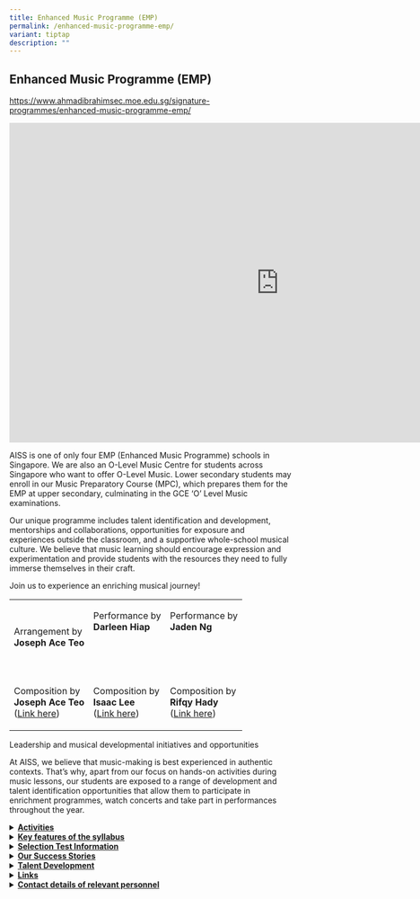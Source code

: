 ```yaml
---
title: Enhanced Music Programme (EMP)
permalink: /enhanced-music-programme-emp/
variant: tiptap
description: ""
---
```

<h2><strong>Enhanced Music Programme (EMP)</strong></h2>
<p><a href="https://www.ahmadibrahimsec.moe.edu.sg/signature-programmes/enhanced-music-programme-emp/" rel="noopener nofollow" target="_blank">https://www.ahmadibrahimsec.moe.edu.sg/signature-programmes/enhanced-music-programme-emp/</a>
</p>
<div class="iframe-wrapper">
<iframe height="569" width="960" allowfullscreen="true" frameborder="0" src="https://docs.google.com/presentation/d/e/2PACX-1vRe3hurlobFLCDcZdWeJ-LuaBK3CiVeLUUxCWt6teyAH-tKGcLjUeOT3R6PbVHDSw/embed?start=true&amp;loop=true&amp;delayms=3000"></iframe>
</div>
<p>AISS is one of only four EMP (Enhanced Music Programme) schools in Singapore.
We are also an O-Level Music Centre for students across Singapore who want
to offer O-Level Music. Lower secondary students may enroll in our Music
Preparatory Course (MPC), which prepares them for the EMP at upper secondary,
culminating in the GCE ‘O’ Level Music examinations.</p>
<p>Our unique programme includes talent identification and development, mentorships
and collaborations, opportunities for exposure and experiences outside
the classroom, and a supportive whole-school musical culture. We believe
that music learning should encourage expression and experimentation and
provide students with the resources they need to fully immerse themselves
in their craft.</p>
<p>Join us to experience an enriching musical journey!</p>
<table style="minWidth: 75px">
<colgroup>
<col>
<col>
<col>
</colgroup>
<tbody>
<tr>
<td rowspan="1" colspan="1">
<p>Arrangement by
<br><strong>Joseph Ace Teo</strong>
<br>
</p>
</td>
<td rowspan="1" colspan="1">
<p>Performance by
<br><strong>Darleen Hiap</strong>
</p>
<p><strong><br><br></strong>
</p>
</td>
<td rowspan="1" colspan="1">
<p>Performance by
<br><strong>Jaden Ng</strong>
</p>
<p><strong><br><br></strong>
</p>
</td>
</tr>
<tr>
<td rowspan="1" colspan="1">
<p>Composition by
<br><strong>Joseph Ace Teo</strong>
<br>(<a href="https://flat.io/score/606c2b4fd22dd64269a31942-big-skem?sharingKey=b1e726defa0e3b8a6547591ae66f0bf6f7fabd820af9dff22b481961069076456557ff95df9688704cf733ed53bba007c17843bfc934f28bc86b7b900763c62c" rel="noopener noreferrer nofollow" target="_blank">Link here</a>)</p>
</td>
<td rowspan="1" colspan="1">
<p>Composition by
<br><strong>Isaac Lee</strong>
<br>(<a href="https://flat.io/score/606c29d9faceac74cb902bfb-interesting?sharingKey=1c147dd9c2668a38b4ee3e26ec2faf387acc0c3398028ae8cb49b6c09f0aeccd32811c0f95cb54f09250fe4294cdae13e2e40bbdf6f04944b16e8c39623a6495" rel="noopener noreferrer nofollow" target="_blank">Link here</a>)</p>
</td>
<td rowspan="1" colspan="1">
<p>Composition by
<br><strong>Rifqy Hady</strong>
<br>(<a href="https://flat.io/score/6124b9c7fd63ef001391c7f8-saw-my-teacher-on-a-saturday?sharingKey=8d39a5aa2737a9fffb08944c485d2cd50205399d43a61e4f9be84e9a01bcbe210ca2e1af368362b64910c57721055efc5c4a12c8c95cf0dd250f70a0cca8249f" rel="noopener noreferrer nofollow" target="_blank">Link here</a>)</p>
</td>
</tr>
</tbody>
</table>
<p>Leadership and musical developmental initiatives and opportunities</p>
<p>At AISS, we believe that music-making is best experienced in authentic
contexts. That’s why, apart from our focus on hands-on activities during
music lessons, our students are exposed to a range of development and talent
identification opportunities that allow them to participate in enrichment
programmes, watch concerts and take part in performances throughout the
year.</p>
<div data-type="detailGroup" class="isomer-accordion-group isomer-accordion isomer-accordion-white">
<details class="isomer-details">
<summary><strong><u>Activities</u></strong>
</summary>
<div data-type="detailsContent" class="isomer-details-content">
<p><strong>Enrichment Programmes and Workshops</strong>
</p>
<ul data-tight="true" class="tight">
<li>
<p>Live Sound and Songwriting Workshop with Singapore Polytechnic and Timothy
Rodrigues</p>
</li>
<li>
<p>Sonic Arts Workshop with Republic Polytechnic</p>
</li>
<li>
<p>Foley Workshop with Republic Polytechnic</p>
</li>
<li>
<p>Gamelan Workshop with Gamelan Asmaradana</p>
</li>
<li>
<p>Indian Music Workshop with Alapana Arts</p>
</li>
<li>
<p>Concert outings to orchestral concerts, operas, etc.</p>
</li>
</ul>
<p><strong>Collaborations</strong>
</p>
<ul data-tight="true" class="tight">
<li>
<p>Music Mentoring Programme with ACS(I)</p>
</li>
<li>
<p>Music Mentoring Programme with Eunoia Junior College</p>
</li>
<li>
<p>Music Mentoring Programme with YST Conservatory of Music</p>
</li>
<li>
<p>Composition Collaboration with RI (Secondary),</p>
</li>
<li>
<p>Composition Collaboration with National Junior College</p>
</li>
</ul>
<p><strong>Performances, Showcases, Competitions</strong>
</p>
<ul data-tight="true" class="tight">
<li>
<p>Music Technology Performance at Public Service Transformation Awards Ceremony
(PSTAC) [<a href="https://www.youtube.com/watch?v=GMFGk8bezGs" rel="noopener noreferrer nofollow" target="_blank">Link</a>]</p>
</li>
<li>
<p>SMTA Music Festival and Chamber Music Competition</p>
</li>
<li>
<p>Singapore Rhapsodies Launch Concert at the National Gallery Singapore</p>
</li>
<li>
<p>SYF Celebrations: Interactive Soundscape Music Technology Performance
at National Gallery</p>
</li>
<li>
<p>SYF Celebrations: Festival Concert Music Technology Collaborative Performance
at Esplanade Concert Hall</p>
</li>
<li>
<p>Performance at ACSpressivo ACS MEP concerts</p>
</li>
<li>
<p>MEP 40 Celebrations – virtual ensemble, compositions, performances</p>
</li>
</ul>
<p><strong>Giving back to the community</strong>
</p>
<ul data-tight="true" class="tight">
<li>
<p>Tan Tock Seng Hospital Art of Healing Programme [<a href="https://www.youtube.com/playlist?list=PL2Hmk6-i6KgXLPqsZKLZZlBsYFSviUeW0" rel="noopener noreferrer nofollow" target="_blank">Link</a>]</p>
</li>
<li>
<p>Tan Tock Seng Hospital Founder’s Day Celebration (invited performers)
[<a href="https://www.youtube.com/playlist?list=PL2Hmk6-i6KgUdoenj2HCPsp_XxRk1pW9X" rel="noopener noreferrer nofollow" target="_blank">TTSH Performances for Founder’s Day</a>]</p>
</li>
<li>
<p>SchoolARTS@Seng Kang Hospital</p>
</li>
<li>
<p>AESPIRE Lunchtime Concerts at AISS [<a href="https://www.youtube.com/channel/UCNVDpc5qHYYutsu8Kson5NA/videos" rel="noopener noreferrer nofollow" target="_blank">YouTube channel</a>,&nbsp;&nbsp;
<a href="https://www.instagram.com/aespireaiss/?hl=en" rel="noopener noreferrer nofollow" target="_blank">Instagram</a>]</p>
</li>
<li>
<p>Performances at the AI Achievement Day, National Day concerts, Teachers’
Day concerts, and Combined Performing Arts concerts</p>
</li>
</ul>
<p><strong>MOE-organised</strong>
</p>
<ul data-tight="true" class="tight">
<li>
<p>National Combined Schools’ MEP/EMP Camps and Showcase concerts</p>
</li>
<li>
<p>Combined Schools’ MEP/EMP Higher Education Career Fairs</p>
</li>
</ul>
</div>
</details>
</div>
<div data-type="detailGroup" class="isomer-accordion-group isomer-accordion isomer-accordion-white">
<details class="isomer-details">
<summary><strong><u>Key features of the syllabus</u></strong>
</summary>
<div data-type="detailsContent" class="isomer-details-content">
<p>Our comprehensive curriculum caters to various interests and aptitude
levels. Students benefit from the study of Western and Asian music, Jazz
and Pop, music composition, and music theory. Additionally, students in
the EMP will get opportunities to perform as soloists or in ensembles,
benefit from music workshops and masterclasses, and attend learning journeys
and internships with local arts organisations and institutions.</p>
<p>We develop students’ musical knowledge and skills and aim to build up
students’ competence and confidence in music in order for them to study
music at a higher level. The spiral curriculum introduces topics at a foundational
level and includes foundational music skills such as elements of music,
music theory, music history, aural skills, composition skills, as well
as solo and ensemble performance skills.</p>
<p>Our students also benefit from a comprehensive enrichment programme. Students
experience a wide range of musical activities in and outside of the classroom,
in order to develop skills and competencies for more advanced studies in
music, or to gain awareness of potential careers in Music.</p>
</div>
</details>
</div>
<div data-type="detailGroup" class="isomer-accordion-group isomer-accordion isomer-accordion-white">
<details class="isomer-details">
<summary><strong><u>Selection Test Information</u></strong>
</summary>
<div data-type="detailsContent" class="isomer-details-content">
<p>We conduct auditions and interviews throughout the year as part of our
talent identification process. Suitable candidates in Secondary 1 and 2
can be accepted into the programme.</p>
</div>
</details>
</div>
<div data-type="detailGroup" class="isomer-accordion-group isomer-accordion isomer-accordion-white">
<details class="isomer-details">
<summary><strong><u>Our Success Stories</u></strong>
</summary>
<div data-type="detailsContent" class="isomer-details-content">
<p>Since our inception in 2016, we have had many Music students who have
done exceptionally well and were successfully admitted into Music programmes
in JCs and IHLs.</p>
<p><strong>Adelyn Koh Xin Hui</strong>. Class of 2017. Talented young musician
who has been featured in the President’s Star Charity.</p>
<p><strong>Nurul Natasya</strong>. Class of 2018. Recipient of The Purple
Symphony Training Award.</p>
<p><strong>Koh Ming Yang</strong>. Class of 2019. DSA to Eunoia JC via Music</p>
<p><strong>Gaston Liew Zhen En</strong>. Class of 2019, YTSS. DSA to Eunoia
JC via Music.</p>
<p><strong>Hiap Xin Yi Darleene</strong>. Class of 2020. DSA to Raffles Institution
(JC) via Music. Singapore National Youth Orchestra member.</p>
<p><strong>Aw Jun Hui</strong>. Class of 2020. DSA to Temasek JC via Music</p>
<p><strong>Kresnarendra Aqila Sobana</strong>. Class of 2020, GDLSS. DSA
to Temasek JC via Music.</p>
<p><strong>Lucas Tan Jia Le</strong>. Class of 2020. SNYO training programme.
Kids Philharmonic Orchestra member.</p>
<p><strong>Damien Lee Zhao Kai</strong>. Class of 2020, YTSS. Eunoia JC MEP
and Band.</p>
<p><strong>Tai Bing An</strong>. Class of 2020, CVSS. NAFA Foundation Programme
(Music)</p>
<p><strong>Wong Xin Hui Rachael</strong>. Class of 2020, NBSS. NAFA Foundation
Programme (Music)</p>
<p><strong>Lawrence Gabriel Angel. Class of 2021</strong>. NAFA (Music)</p>
</div>
</details>
</div>
<div data-type="detailGroup" class="isomer-accordion-group isomer-accordion isomer-accordion-white">
<details class="isomer-details">
<summary><strong><u>Talent Development</u></strong>
</summary>
<div data-type="detailsContent" class="isomer-details-content">
<p>At AISS, we believe that every student should have an equal opportunity
to develop their talents. We do talent identification and development through
the Lower Secondary Music Programme as well as via the school’s AESPIRE
concerts, and provide training and performance opportunities for anything
from beatboxing to pen-tapping!</p>
<p><strong>Nur Amirah Bte Rohaizad</strong>. Class of 2019. Represented Singapore
at the Tokyo Child Aid Concert in Japan in 2018.</p>
<p><strong>Kalaivani D/O Regupathy</strong>. Class of 2019. Represented Singapore
at the Tokyo Child Aid Concert in Japan in 2019.</p>
<p><strong>Nur Amirah Bte Rohaizad, Mohamad Shahzuie B Jaffar, Izzarilhan B Selamat</strong>.
Recorded the soundtrack to the Cultural Medallion Fund Project: Nona Asiah
- A Musical Journey</p>
<p><strong>Sarefina Sindhu Victor</strong>. SYF Celebrations Performance
at Singer-Songwriters Showcase @ Esplanade Library.</p>
<p><strong>Nur Amirah Bte Rohaizad, Sarefina Sindhu Victor, Izzarilhan B Selamat, Kalaivani D/O Regupathy, Natasha Tan</strong>.
SYF Celebrations Performance at Causeway Point Mall.</p>
<p><strong>Ng Li Xuan, Terry Zhang</strong>. MEP40 ‘My Journey, Our Journey’
– Chinese Music Virtual Ensemble Showcase</p>
</div>
</details>
</div>
<div data-type="detailGroup" class="isomer-accordion-group isomer-accordion isomer-accordion-white">
<details class="isomer-details">
<summary><strong><u>Links</u></strong>
</summary>
<div data-type="detailsContent" class="isomer-details-content">
<ol data-tight="true" class="tight">
<li>
<p><a href="https://www.moe.gov.sg/secondary/courses/express/electives/?term=MOE%20Music%20Programmes%20and%20Subject" rel="noopener nofollow" target="_blank">MOE EMP Webpage</a>
</p>
</li>
<li>
<p><a href="https://www.moe.gov.sg/secondary/courses/express/electives/?term=MOE%20Music%20Programmes%20and%20Subject" rel="noopener nofollow" target="_blank">MOE MEP Webpage</a>
</p>
</li>
<li>
<p><a href="http://go.gov.sg/olmsyllabus" rel="noopener noreferrer nofollow" target="_blank">OLM Teaching and Learning Syllabus</a>
</p>
</li>
<li>
<p><a href="https://www.seab.gov.sg/docs/default-source/national-examinations/syllabus/olevel/2025syllabus/6085_y25_sy.pdf" rel="noopener nofollow" target="_blank">OLM Exam Syllabus 2025</a>
</p>
</li>
<li>
<p><a href="http://go.gov.sg/empmepyoutubepage" rel="noopener noreferrer nofollow" target="_blank">EMP/MEP YouTube Page</a>
</p>
</li>
<li>
<p>[All Levels] EMP/MEP Publicity Videos:</p>
<ul data-tight="true" class="tight">
<li>
<p><a rel="noopener noreferrer nofollow" target="_blank">https://www.youtube.com/watch?v=6dwp2ImDRjE</a>
</p>
</li>
<li>
<p><a rel="noopener noreferrer nofollow" target="_blank">https://www.youtube.com/watch?v=T3IrEkM967w</a>&nbsp;</p>
</li>
</ul>
</li>
<li>
<p>Links to&nbsp;<a href="https://www.instagram.com/aespireaiss/?hl=en" rel="noopener noreferrer nofollow" target="_blank">Instagram</a>&nbsp;and&nbsp;
<a href="https://www.youtube.com/channel/UCNVDpc5qHYYutsu8Kson5NA/videos" rel="noopener noreferrer nofollow" target="_blank">YouTube</a>&nbsp;Channel</p>
</li>
</ol>
</div>
</details>
</div>
<div data-type="detailGroup" class="isomer-accordion-group isomer-accordion isomer-accordion-white">
<details class="isomer-details">
<summary><strong><u>Contact details of relevant personnel</u></strong>
</summary>
<div data-type="detailsContent" class="isomer-details-content">
<ul data-tight="true" class="tight">
<li>
<p>Ms Chow Pei Yan (Subject Head/Music) - <a rel="noopener noreferrer nofollow" target="_blank">chow_pei_yan@moe.edu.sg</a>
</p>
</li>
<li>
<p>Ms Amelia Dizon (Music Teacher) -&nbsp;<a rel="noopener noreferrer nofollow" target="_blank">amelia_y_dizon@moe.edu.sg</a>
</p>
</li>
<li>
<p>Mr Enzo Charles Victor Buttazzoni (Music Teacher) -&nbsp;<a rel="noopener noreferrer nofollow" target="_blank">enzo_charles_victor_buttazzoni@moe.edu.sg</a>
</p>
</li>
</ul>
<p></p>
</div>
</details>
</div>
<p></p>